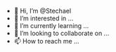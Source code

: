 - 👋 Hi, I’m @Stechael
- 👀 I’m interested in ...
- 🌱 I’m currently learning ...
- 💞️ I’m looking to collaborate on ...
- 📫 How to reach me ...

<!---
Stechael/Stechael is a ✨ special ✨ repository because its `README.md` (this file) appears on your GitHub profile.
You can click the Preview link to take a look at your changes.
--->
